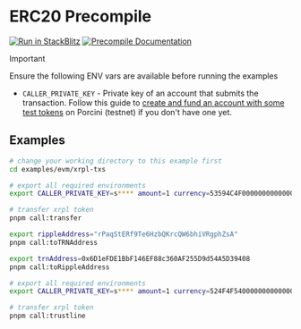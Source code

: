 # ERC20 Precompile

[![Run in StackBlitz](https://img.shields.io/badge/Open_in_StackBlitz-1269D3?style=for-the-badge&logo=stackblitz&logoColor=white)](https://stackblitz.com/github/futureversecom/trn-examples?file=examples%2Fevm%2Fuse-erc20%2FREADME.md&title=ERC-20%20Precompile%20Examples) [![Precompile Documentation](https://img.shields.io/badge/Pallet_Documentation-black?style=for-the-badge&logo=googledocs&logoColor=white)](https://docs-beta.therootnetwork.com/buidl/evm/precompile-erc20)

> [!IMPORTANT]
> Ensure the following ENV vars are available before running the examples
>
> - `CALLER_PRIVATE_KEY` - Private key of an account that submits the transaction. Follow this guide to [create and fund an account with some test tokens](../../GUIDES.md) on Porcini (testnet) if you don't have one yet.

## Examples

```bash
# change your working directory to this example first
cd examples/evm/xrpl-txs

# export all required environments
export CALLER_PRIVATE_KEY=s**** amount=1 currency=53594C4F00000000000000000000000000000000 destination=rnZiKvrWFGi2JfHtLS8kxcqCqVhch6W5k5 issuer=rPaqStERf9Te6HzbQKrcQW6bhiVRgphZsA trnAddress=0x6D1eFDE1BbF146EF88c360AF255D9d54A5D39408

# transfer xrpl token
pnpm call:transfer

```

```bash
export rippleAddress="rPaqStERf9Te6HzbQKrcQW6bhiVRgphZsA"
pnpm call:toTRNAddress
```

```bash
export trnAddress=0x6D1eFDE1BbF146EF88c360AF255D9d54A5D39408
pnpm call:toRippleAddress
```

```bash
# export all required environments
export CALLER_PRIVATE_KEY=s**** amount=1 currency=524F4F5400000000000000000000000000000000 issuer=rLc3mbdf4mHhH2n6ur6jzgdF8Jb2eZTJFW

# transfer xrpl token
pnpm call:trustline

```
